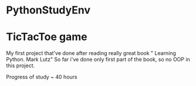 # PythonStudyEnv
# TicTacToe game
My first project that've done after reading really great book " Learning Python. Mark Lutz" 
So far i've done only first part of the book, so no OOP in this project.



Progress of study ~ 40 hours 

